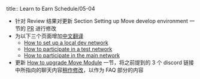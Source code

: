 title:: Learn to Earn Schedule/05-04

- 针对 Review 结果对更新 Section Setting up Move develop environment 一节的 [PR](https://github.com/starcoinorg/starcoin-cookbook/pull/45) 进行修改
- 为以下三个页面增加[中文翻译](https://github.com/starcoinorg/starcoin-cookbook/pull/51)
	- [How to set up a local dev network](https://starcoinorg.github.io/starcoin-cookbook/zh/docs/getting-started/setup/dev-network)
	- [How to participate in a test network](https://starcoinorg.github.io/starcoin-cookbook/zh/docs/getting-started/setup/test-network)
	- [How to participate in the main network](https://starcoinorg.github.io/starcoin-cookbook/zh/docs/getting-started/setup/main-network)
- 更新 [How to upgrade Move Module](https://starcoinorg.github.io/starcoin-cookbook/zh/docs/move/how-to-upgrade%20copy/) 一节，将之前提到的 3 个 discord 链接中所指向的聊天内容[稍作修改](https://github.com/starcoinorg/starcoin-cookbook/pull/52/files)，以作为 FAQ 部分的内容